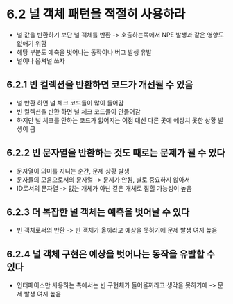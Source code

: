# 6.2 널 객체 패턴을 적절히 사용하라
- 널 값을 반환하기 보단 널 객체를 반환 -> 호출하는쪽에서 NPE 발생과 같은 영향도 없애기 위함
- 해당 부분도 예측을 벗어나는 동작이나 버그 발생 유발
- 널이나 옵셔널 쓰자

## 6.2.1 빈 컬렉션을 반환하면 코드가 개선될 수 있음
- 널 반환 하면 널 체크 코드들이 많이 들어감
- 빈 컬렉션을 반환 하면 널 체크 코드들이 안들어감
- 하지만 널 체크를 안하는 코드가 없어지는 이점 대신 다른 곳에 예상치 못한 상황 발생이 큼

## 6.2.2 빈 문자열을 반환하는 것도 때로는 문제가 될 수 있다
- 문자열이 의미를 지니는 순간, 문제 상황 발생
- 문자들의 모음으로서의 문자열 -> 문제가 안됨, 별로 중요하지 않아서
- ID로서의 문자열 -> 없는 개체가 아닌 같은 개체로 잡힐 가능성이 높음

## 6.2.3 더 복잡한 널 객체는 예측을 벗어날 수 있다
- 빈 객체로써의 반환 -> 빈 객체가 올꺼라고 예상을 못하기에 문제 발생 여지 높음

## 6.2.4 널 객체 구현은 예상을 벗어나는 동작을 유발할 수 있다
- 인터페이스만 사용하는 측에서는 빈 구현체가 들어올꺼라고 생각을 못하기에 -> 문제 발생 여지 높음